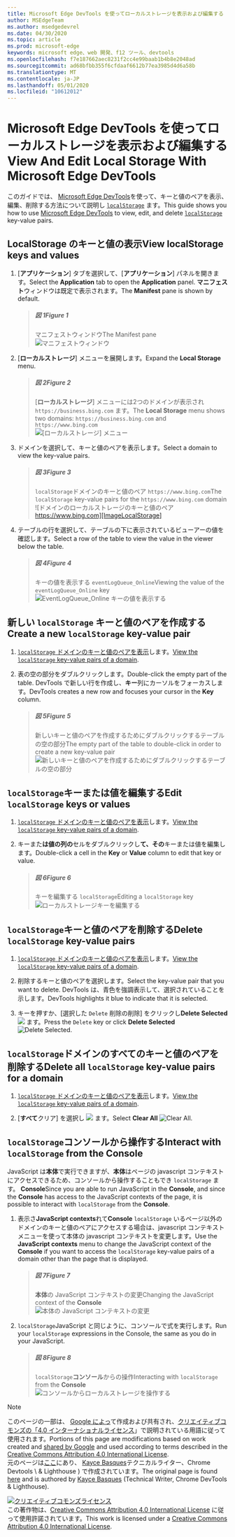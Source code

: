```yaml
---
title: Microsoft Edge DevTools を使ってローカルストレージを表示および編集する
author: MSEdgeTeam
ms.author: msedgedevrel
ms.date: 04/30/2020
ms.topic: article
ms.prod: microsoft-edge
keywords: microsoft edge、web 開発、f12 ツール、devtools
ms.openlocfilehash: f7e187662aec8231f2cc4e99baab1b4b8e2048ad
ms.sourcegitcommit: ad68bfbb355f6cfdaaf6612b77ea3985d4d6a58b
ms.translationtype: MT
ms.contentlocale: ja-JP
ms.lasthandoff: 05/01/2020
ms.locfileid: "10612012"
---
```

<!-- Copyright Kayce Basques 

   Licensed under the Apache License, Version 2.0 (the "License");
   you may not use this file except in compliance with the License.
   You may obtain a copy of the License at

       https://www.apache.org/licenses/LICENSE-2.0

   Unless required by applicable law or agreed to in writing, software
   distributed under the License is distributed on an "AS IS" BASIS,
   WITHOUT WARRANTIES OR CONDITIONS OF ANY KIND, either express or implied.
   See the License for the specific language governing permissions and
   limitations under the License.  -->  





# <span data-ttu-id="a141a-103">Microsoft Edge DevTools を使ってローカルストレージを表示および編集する</span><span class="sxs-lookup"><span data-stu-id="a141a-103">View And Edit Local Storage With Microsoft Edge DevTools</span></span>   



<span data-ttu-id="a141a-104">このガイドでは、 [Microsoft Edge DevTools][MicrosoftEdgeDevTools]を使って、キーと値のペアを表示、編集、削除する方法について説明し [`localStorage`][MDNWindowsLocalStorage] ます。</span><span class="sxs-lookup"><span data-stu-id="a141a-104">This guide shows you how to use [Microsoft Edge DevTools][MicrosoftEdgeDevTools] to view, edit, and delete [`localStorage`][MDNWindowsLocalStorage] key-value pairs.</span></span>  

## <span data-ttu-id="a141a-105">LocalStorage のキーと値の表示</span><span class="sxs-lookup"><span data-stu-id="a141a-105">View localStorage keys and values</span></span>   

1.  <span data-ttu-id="a141a-106">[**アプリケーション**] タブを選択して、[**アプリケーション**] パネルを開きます。</span><span class="sxs-lookup"><span data-stu-id="a141a-106">Select the **Application** tab to open the **Application** panel.</span></span>  <span data-ttu-id="a141a-107">**マニフェスト**ウィンドウは既定で表示されます。</span><span class="sxs-lookup"><span data-stu-id="a141a-107">The **Manifest** pane is shown by default.</span></span>  
    
    > ##### <span data-ttu-id="a141a-108">図 1</span><span class="sxs-lookup"><span data-stu-id="a141a-108">Figure 1</span></span>  
    > <span data-ttu-id="a141a-109">マニフェストウィンドウ</span><span class="sxs-lookup"><span data-stu-id="a141a-109">The Manifest pane</span></span>  
    > ![マニフェストウィンドウ][ImageManifest]  

1.  <span data-ttu-id="a141a-111">[**ローカルストレージ**] メニューを展開します。</span><span class="sxs-lookup"><span data-stu-id="a141a-111">Expand the **Local Storage** menu.</span></span>  
    
    > ##### <span data-ttu-id="a141a-112">図 2</span><span class="sxs-lookup"><span data-stu-id="a141a-112">Figure 2</span></span>  
    > <span data-ttu-id="a141a-113">[**ローカルストレージ**] メニューには2つのドメインが表示され `https://business.bing.com` ます。</span><span class="sxs-lookup"><span data-stu-id="a141a-113">The **Local Storage** menu shows two domains: `https://business.bing.com` and</span></span> `https://www.bing.com`  
    > ![[ローカルストレージ] メニュー][ImageLocalStorageMenu]  

1.  <span data-ttu-id="a141a-115">ドメインを選択して、キーと値のペアを表示します。</span><span class="sxs-lookup"><span data-stu-id="a141a-115">Select a domain to view the key-value pairs.</span></span>  
    
    > ##### <span data-ttu-id="a141a-116">図 3</span><span class="sxs-lookup"><span data-stu-id="a141a-116">Figure 3</span></span>  
    > <span data-ttu-id="a141a-117">`localStorage`ドメインのキーと値のペア `https://www.bing.com`</span><span class="sxs-lookup"><span data-stu-id="a141a-117">The `localStorage` key-value pairs for the `https://www.bing.com` domain</span></span>  
    > ![ドメインのローカルストレージのキーと値のペア https://www.bing.com][ImageLocalStorage]  

1.  <span data-ttu-id="a141a-119">テーブルの行を選択して、テーブルの下に表示されているビューアーの値を確認します。</span><span class="sxs-lookup"><span data-stu-id="a141a-119">Select a row of the table to view the value in the viewer below the table.</span></span>  
    
    > ##### <span data-ttu-id="a141a-120">図 4</span><span class="sxs-lookup"><span data-stu-id="a141a-120">Figure 4</span></span>  
    > <span data-ttu-id="a141a-121">キーの値を表示する `eventLogQueue_Online`</span><span class="sxs-lookup"><span data-stu-id="a141a-121">Viewing the value of the `eventLogQueue_Online` key</span></span>  
    > ![EventLogQueue_Online キーの値を表示する][ImageLocalStorageViewer]  

## <span data-ttu-id="a141a-123">新しい `localStorage` キーと値のペアを作成する</span><span class="sxs-lookup"><span data-stu-id="a141a-123">Create a new `localStorage` key-value pair</span></span>   

1.  <span data-ttu-id="a141a-124">[ `localStorage` ドメインのキーと値のペアを表示](#view-localstorage-keys-and-values)します。</span><span class="sxs-lookup"><span data-stu-id="a141a-124">[View the `localStorage` key-value pairs of a domain](#view-localstorage-keys-and-values).</span></span>  
1.  <span data-ttu-id="a141a-125">表の空の部分をダブルクリックします。</span><span class="sxs-lookup"><span data-stu-id="a141a-125">Double-click the empty part of the table.</span></span>  <span data-ttu-id="a141a-126">DevTools で新しい行を作成し、**キー**列にカーソルをフォーカスします。</span><span class="sxs-lookup"><span data-stu-id="a141a-126">DevTools creates a new row and focuses your cursor in the **Key** column.</span></span>  
    
    > ##### <span data-ttu-id="a141a-127">図 5</span><span class="sxs-lookup"><span data-stu-id="a141a-127">Figure 5</span></span>  
    > <span data-ttu-id="a141a-128">新しいキーと値のペアを作成するためにダブルクリックするテーブルの空の部分</span><span class="sxs-lookup"><span data-stu-id="a141a-128">The empty part of the table to double-click in order to create a new key-value pair</span></span>  
    > ![新しいキーと値のペアを作成するためにダブルクリックするテーブルの空の部分][ImageLocalStorageCreate]  

## <span data-ttu-id="a141a-130">`localStorage`キーまたは値を編集する</span><span class="sxs-lookup"><span data-stu-id="a141a-130">Edit `localStorage` keys or values</span></span>   

1.  <span data-ttu-id="a141a-131">[ `localStorage` ドメインのキーと値のペアを表示](#view-localstorage-keys-and-values)します。</span><span class="sxs-lookup"><span data-stu-id="a141a-131">[View the `localStorage` key-value pairs of a domain](#view-localstorage-keys-and-values).</span></span>  
1.  <span data-ttu-id="a141a-132">キーまた**は値の列の**セルをダブルクリックし**て、その**キーまたは値を編集します。</span><span class="sxs-lookup"><span data-stu-id="a141a-132">Double-click a cell in the **Key** or **Value** column to edit that key or value.</span></span>  
    
    > ##### <span data-ttu-id="a141a-133">図 6</span><span class="sxs-lookup"><span data-stu-id="a141a-133">Figure 6</span></span>  
    > <span data-ttu-id="a141a-134">キーを編集する `localStorage`</span><span class="sxs-lookup"><span data-stu-id="a141a-134">Editing a `localStorage` key</span></span>  
    > ![ローカルストレージキーを編集する][ImageLocalStorageEdit]  

## <span data-ttu-id="a141a-136">`localStorage`キーと値のペアを削除する</span><span class="sxs-lookup"><span data-stu-id="a141a-136">Delete `localStorage` key-value pairs</span></span>   

1.  <span data-ttu-id="a141a-137">[ `localStorage` ドメインのキーと値のペアを表示](#view-localstorage-keys-and-values)します。</span><span class="sxs-lookup"><span data-stu-id="a141a-137">[View the `localStorage` key-value pairs of a domain](#view-localstorage-keys-and-values).</span></span>  
1.  <span data-ttu-id="a141a-138">削除するキーと値のペアを選択します。</span><span class="sxs-lookup"><span data-stu-id="a141a-138">Select the key-value pair that you want to delete.</span></span>  <span data-ttu-id="a141a-139">DevTools は、青色を強調表示して、選択されていることを示します。</span><span class="sxs-lookup"><span data-stu-id="a141a-139">DevTools highlights it blue to indicate that it is selected.</span></span>  

1.  <span data-ttu-id="a141a-140">キーを押すか、[選択した `Delete` 削除の削除] をクリックし**Delete Selected** ![ ][ImageDeleteIcon] ます。</span><span class="sxs-lookup"><span data-stu-id="a141a-140">Press the `Delete` key or click **Delete Selected** ![Delete Selected][ImageDeleteIcon].</span></span>  

## <span data-ttu-id="a141a-141">`localStorage`ドメインのすべてのキーと値のペアを削除する</span><span class="sxs-lookup"><span data-stu-id="a141a-141">Delete all `localStorage` key-value pairs for a domain</span></span>   

1.  <span data-ttu-id="a141a-142">[ `localStorage` ドメインのキーと値のペアを表示](#view-localstorage-keys-and-values)します。</span><span class="sxs-lookup"><span data-stu-id="a141a-142">[View the `localStorage` key-value pairs of a domain](#view-localstorage-keys-and-values).</span></span>  

1.  <span data-ttu-id="a141a-143">[**すべて**クリア] を選択し ![ ][ImageClearIcon] ます。</span><span class="sxs-lookup"><span data-stu-id="a141a-143">Select **Clear All** ![Clear All][ImageClearIcon].</span></span>  

## <span data-ttu-id="a141a-144">`localStorage`コンソールから操作する</span><span class="sxs-lookup"><span data-stu-id="a141a-144">Interact with `localStorage` from the Console</span></span>   

<span data-ttu-id="a141a-145">JavaScript は**本体**で実行できますが、**本体**はページの javascript コンテキストにアクセスできるため、コンソールから操作することもでき `localStorage` ます。 **Console**</span><span class="sxs-lookup"><span data-stu-id="a141a-145">Since you are able to run JavaScript in the **Console**, and since the **Console** has access to the JavaScript contexts of the page, it is possible to interact with `localStorage` from the **Console**.</span></span>  

1.  <span data-ttu-id="a141a-146">表示さ**JavaScript contexts**れて**Console** `localStorage` いるページ以外のドメインのキーと値のペアにアクセスする場合は、javascript コンテキストメニューを使って本体の javascript コンテキストを変更します。</span><span class="sxs-lookup"><span data-stu-id="a141a-146">Use the **JavaScript contexts** menu to change the JavaScript context of the **Console** if you want to access the `localStorage` key-value pairs of a domain other than the page that is displayed.</span></span>  
    
    > ##### <span data-ttu-id="a141a-147">図 7</span><span class="sxs-lookup"><span data-stu-id="a141a-147">Figure 7</span></span>  
    > <span data-ttu-id="a141a-148">**本体**の JavaScript コンテキストの変更</span><span class="sxs-lookup"><span data-stu-id="a141a-148">Changing the JavaScript context of the **Console**</span></span>  
    > ![本体の JavaScript コンテキストの変更][ImageJSContext]  

1.  <span data-ttu-id="a141a-150">`localStorage`JavaScript と同じように、コンソールで式を実行します。</span><span class="sxs-lookup"><span data-stu-id="a141a-150">Run your `localStorage` expressions in the Console, the same as you do in your JavaScript.</span></span>  
    
    > ##### <span data-ttu-id="a141a-151">図 8</span><span class="sxs-lookup"><span data-stu-id="a141a-151">Figure 8</span></span>  
    > <span data-ttu-id="a141a-152">`localStorage`**コンソール**からの操作</span><span class="sxs-lookup"><span data-stu-id="a141a-152">Interacting with `localStorage` from the **Console**</span></span>  
    > ![コンソールからローカルストレージを操作する][ImageLocalStorageConsole]  

 



<!-- image links -->  

[ImageClearIcon]: /microsoft-edge/devtools-guide-chromium/media/clear-icon.msft.png  
[ImageDeleteIcon]: /microsoft-edge/devtools-guide-chromium/media/delete-icon.msft.png  

[ImageManifest]: /microsoft-edge/devtools-guide-chromium/media/storage-application-manifest.msft.png "図 1: [マニフェスト] ウィンドウ"  
[ImageLocalStorageMenu]: /microsoft-edge/devtools-guide-chromium/media/storage-application-local-storage.msft.png "図 2: [ローカルストレージ] メニュー"  
[ImageLocalStorage]: /microsoft-edge/devtools-guide-chromium/media/storage-application-local-storage-view-key-value.msft.png "図 3: ドメインのローカルストレージのキーと値のペア https://www.bing.com"  
[ImageLocalStorageViewer]: /microsoft-edge/devtools-guide-chromium/media/storage-application-local-storage-view-key-value-selected.msft.png "図 4: eventLogQueue_Online キーの値を表示する"  
[ImageLocalStorageCreate]: /microsoft-edge/devtools-guide-chromium/media/storage-application-local-storage-new-key-value.msft.png "図 5: 新しいキーと値のペアを作成するために、表の空の部分をダブルクリックする"  
[ImageLocalStorageEdit]: /microsoft-edge/devtools-guide-chromium/media/storage-application-local-storage-edit-key-value.msft.png "図 6: ローカルストレージキーを編集する"  
[ImageJSContext]: /microsoft-edge/devtools-guide-chromium/media/storage-console-local-storage.msft.png "図 7: 本体の JavaScript コンテキストの変更"  
[ImageLocalStorageConsole]: /microsoft-edge/devtools-guide-chromium/media/storage-console-local-storage-interaction.msft.png "図 8: コンソールからローカルストレージを操作する"  

<!-- links -->  

[MicrosoftEdgeDevTools]: /microsoft-edge/devtools-guide-chromium "Microsoft Edge (Chromium) 開発者ツール"  

[MDNWindowsLocalStorage]: https://developer.mozilla.org/docs/Web/API/Window/localStorage "ウィンドウ。 localStorage |MDN"  

> [!NOTE]
> <span data-ttu-id="a141a-164">このページの一部は、 [Google によっ][GoogleSitePolicies]て作成および共有され、[クリエイティブコモンズの「4.0 インターナショナルライセンス][CCA4IL]」で説明されている用語に従って使用されます。</span><span class="sxs-lookup"><span data-stu-id="a141a-164">Portions of this page are modifications based on work created and [shared by Google][GoogleSitePolicies] and used according to terms described in the [Creative Commons Attribution 4.0 International License][CCA4IL].</span></span>  
> <span data-ttu-id="a141a-165">元のページは[ここ](https://developers.google.com/web/tools/chrome-devtools/storage/localstorage)にあり、 [Kayce Basques][KayceBasques]テクニカルライター、Chrome Devtools \ & Lighthouse \) で作成されています。</span><span class="sxs-lookup"><span data-stu-id="a141a-165">The original page is found [here](https://developers.google.com/web/tools/chrome-devtools/storage/localstorage) and is authored by [Kayce Basques][KayceBasques] \(Technical Writer, Chrome DevTools \& Lighthouse\).</span></span>  

[![クリエイティブコモンズライセンス][CCby4Image]][CCA4IL]  
<span data-ttu-id="a141a-167">この著作物は、[Creative Commons Attribution 4.0 International License][CCA4IL] に従って使用許諾されています。</span><span class="sxs-lookup"><span data-stu-id="a141a-167">This work is licensed under a [Creative Commons Attribution 4.0 International License][CCA4IL].</span></span>  

[CCA4IL]: https://creativecommons.org/licenses/by/4.0  
[CCby4Image]: https://i.creativecommons.org/l/by/4.0/88x31.png  
[GoogleSitePolicies]: https://developers.google.com/terms/site-policies  
[KayceBasques]: https://developers.google.com/web/resources/contributors/kaycebasques  
